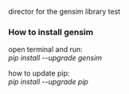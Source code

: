 director for the gensim library test

### How to install gensim

open terminal and run:   
*pip install --upgrade gensim*

how to update pip:   
*pip install --upgrade pip*
